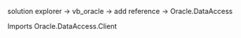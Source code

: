 solution explorer -> vb_oracle -> add reference -> Oracle.DataAccess

Imports Oracle.DataAccess.Client
